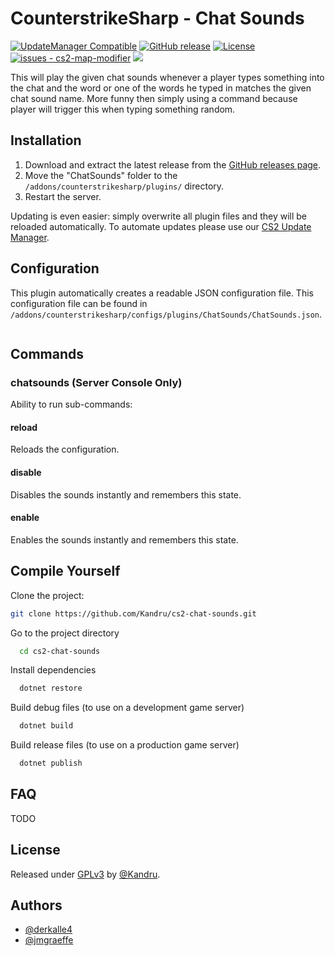 # CounterstrikeSharp - Chat Sounds

[![UpdateManager Compatible](https://img.shields.io/badge/CS2-UpdateManager-darkgreen)](https://github.com/Kandru/cs2-update-manager/)
[![GitHub release](https://img.shields.io/github/release/Kandru/cs2-chat-sounds?include_prereleases=&sort=semver&color=blue)](https://github.com/Kandru/cs2-chat-sounds/releases/)
[![License](https://img.shields.io/badge/License-GPLv3-blue)](#license)
[![issues - cs2-map-modifier](https://img.shields.io/github/issues/Kandru/cs2-chat-sounds)](https://github.com/Kandru/cs2-chat-sounds/issues)
[![](https://www.paypalobjects.com/en_US/i/btn/btn_donateCC_LG.gif)](https://www.paypal.com/donate/?hosted_button_id=C2AVYKGVP9TRG)

This will play the given chat sounds whenever a player types something into the chat and the word or one of the words he typed in matches the given chat sound name. More funny then simply using a command because player will trigger this when typing something random.

## Installation

1. Download and extract the latest release from the [GitHub releases page](https://github.com/Kandru/cs2-chat-sounds/releases/).
2. Move the "ChatSounds" folder to the `/addons/counterstrikesharp/plugins/` directory.
3. Restart the server.

Updating is even easier: simply overwrite all plugin files and they will be reloaded automatically. To automate updates please use our [CS2 Update Manager](https://github.com/Kandru/cs2-update-manager/).


## Configuration

This plugin automatically creates a readable JSON configuration file. This configuration file can be found in `/addons/counterstrikesharp/configs/plugins/ChatSounds/ChatSounds.json`.

```json

```

## Commands

### chatsounds (Server Console Only)

Ability to run sub-commands:

#### reload

Reloads the configuration.

#### disable

Disables the sounds instantly and remembers this state.

#### enable

Enables the sounds instantly and remembers this state.

## Compile Yourself

Clone the project:

```bash
git clone https://github.com/Kandru/cs2-chat-sounds.git
```

Go to the project directory

```bash
  cd cs2-chat-sounds
```

Install dependencies

```bash
  dotnet restore
```

Build debug files (to use on a development game server)

```bash
  dotnet build
```

Build release files (to use on a production game server)

```bash
  dotnet publish
```

## FAQ

TODO

## License

Released under [GPLv3](/LICENSE) by [@Kandru](https://github.com/Kandru).

## Authors

- [@derkalle4](https://www.github.com/derkalle4)
- [@jmgraeffe](https://www.github.com/jmgraeffe)
